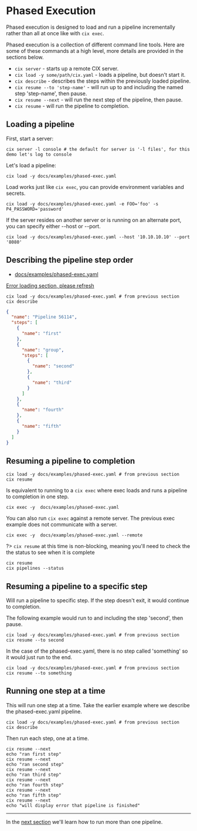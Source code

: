 # Phased Execution

Phased execution is designed to load and run a pipeline incrementally rather than all at once like with `cix exec`.

Phased execution is a collection of different command line tools. Here are some of these commands at a high level, more details are provided in the sections below. 
* `cix server` - starts up a remote CIX server.
* `cix load -y some/path/cix.yaml` - loads a pipeline, but doesn't start it.
* `cix describe` - describes the steps within the previously loaded pipeline.
* `cix resume --to 'step-name'` - will run up to and including the named step 'step-name', then pause.
* `cix resume --next` - will run the next step of the pipeline, then pause.
* `cix resume` - will run the pipeline to completion. 


## Loading a pipeline

First, start a server:
```shell
cix server -l console # the default for server is '-l files', for this demo let's log to console
```

Let's load a pipeline:

```shell
cix load -y docs/examples/phased-exec.yaml
```

Load works just like `cix exec`, you can provide environment variables and secrets. 

```shell
cix load -y docs/examples/phased-exec.yaml -e FOO='foo' -s P4_PASSWORD='password'
```

If the server resides on another server or is running on an alternate port, you can specify either --host or --port.

```shell
cix load -y docs/examples/phased-exec.yaml --host '10.10.10.10' --port '8080'
```


## Describing the pipeline step order

* [docs/examples/phased-exec.yaml](https://github.com/salesforce/cix/blob/master/docs/examples/phased-exec.yaml) 

[Error loading section, please refresh](../examples/phased-exec.yaml ':include :type=code')

```shell
cix load -y docs/examples/phased-exec.yaml # from previous section
cix describe
```

```json
{
  "name": "Pipeline 56114",
  "steps": [
    {
      "name": "first"
    },
    {
      "name": "group",
      "steps": [
        {
          "name": "second"
        },
        {
          "name": "third"
        }
      ]
    },
    {
      "name": "fourth"
    },
    {
      "name": "fifth"
    }
  ]
}
```

## Resuming a pipeline to completion

```shell
cix load -y docs/examples/phased-exec.yaml # from previous section
cix resume
```

Is equivalent to running to a `cix exec` where exec loads and runs a pipeline to completion in one step.

```shell
cix exec -y  docs/examples/phased-exec.yaml
```

You can also run `cix exec` against a remote server. The previous exec example does not communicate with a server.
```shell
cix exec -y  docs/examples/phased-exec.yaml --remote
```

?> `cix resume` at this time is non-blocking, meaning you'll need to check the the status to see when it is complete
```shell
cix resume
cix pipelines --status
```

## Resuming a pipeline to a specific step

Will run a pipeline to specific step. If the step doesn't exit, it would continue to completion.

The following example would run to and including the step 'second', then pause.
```shell
cix load -y docs/examples/phased-exec.yaml # from previous section
cix resume --to second
```

In the case of the phased-exec.yaml, there is no step called 'something' so it would just run to the end.
```shell
cix load -y docs/examples/phased-exec.yaml # from previous section
cix resume --to something
```

## Running one step at a time

This will run one step at a time. Take the earlier example where we describe the phased-exec.yaml pipeline.
```shell
cix load -y docs/examples/phased-exec.yaml # from previous section
cix describe
```

Then run each step, one at a time. 
```shell
cix resume --next 
echo "ran first step"
cix resume --next
echo "ran second step"
cix resume --next
echo "ran third step"
cix resume --next
echo "ran fourth step"
cix resume --next
echo "ran fifth step"
cix resume --next
echo "will display error that pipeline is finished"
```

---

In the [next section](tutorials/multiple-pipelines.md) we'll learn how to run more than one pipeline.
